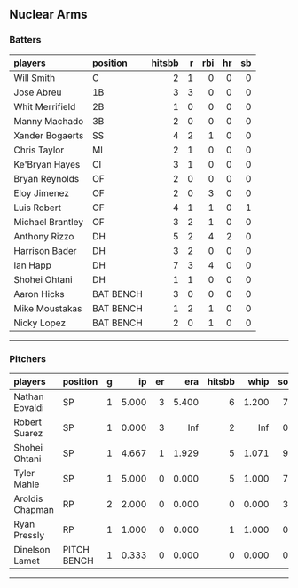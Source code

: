 ## Nuclear Arms

### Batters

 
|players          |position  | hitsbb|  r| rbi| hr| sb| 
|:----------------|:---------|------:|--:|---:|--:|--:| 
|Will Smith       |C         |      2|  1|   0|  0|  0| 
|Jose Abreu       |1B        |      3|  3|   0|  0|  0| 
|Whit Merrifield  |2B        |      1|  0|   0|  0|  0| 
|Manny Machado    |3B        |      2|  0|   0|  0|  0| 
|Xander Bogaerts  |SS        |      4|  2|   1|  0|  0| 
|Chris Taylor     |MI        |      2|  1|   0|  0|  0| 
|Ke'Bryan Hayes   |CI        |      3|  1|   0|  0|  0| 
|Bryan Reynolds   |OF        |      2|  0|   0|  0|  0| 
|Eloy Jimenez     |OF        |      2|  0|   3|  0|  0| 
|Luis Robert      |OF        |      4|  1|   1|  0|  1| 
|Michael Brantley |OF        |      3|  2|   1|  0|  0| 
|Anthony Rizzo    |DH        |      5|  2|   4|  2|  0| 
|Harrison Bader   |DH        |      3|  2|   0|  0|  0| 
|Ian Happ         |DH        |      7|  3|   4|  0|  0| 
|Shohei Ohtani    |DH        |      1|  1|   0|  0|  0| 
|Aaron Hicks      |BAT BENCH |      3|  0|   0|  0|  0| 
|Mike Moustakas   |BAT BENCH |      1|  2|   1|  0|  0| 
|Nicky Lopez      |BAT BENCH |      2|  0|   1|  0|  0| 

* * *

### Pitchers

 
|players         |position    |  g|    ip| er|   era| hitsbb|  whip| so|  w| sv| 
|:---------------|:-----------|--:|-----:|--:|-----:|------:|-----:|--:|--:|--:| 
|Nathan Eovaldi  |SP          |  1| 5.000|  3| 5.400|      6| 1.200|  7|  0|  0| 
|Robert Suarez   |SP          |  1| 0.000|  3|   Inf|      2|   Inf|  0|  0|  0| 
|Shohei Ohtani   |SP          |  1| 4.667|  1| 1.929|      5| 1.071|  9|  0|  0| 
|Tyler Mahle     |SP          |  1| 5.000|  0| 0.000|      5| 1.000|  7|  1|  0| 
|Aroldis Chapman |RP          |  2| 2.000|  0| 0.000|      0| 0.000|  3|  0|  1| 
|Ryan Pressly    |RP          |  1| 1.000|  0| 0.000|      1| 1.000|  0|  0|  1| 
|Dinelson Lamet  |PITCH BENCH |  1| 0.333|  0| 0.000|      0| 0.000|  0|  0|  0| 


* * *


